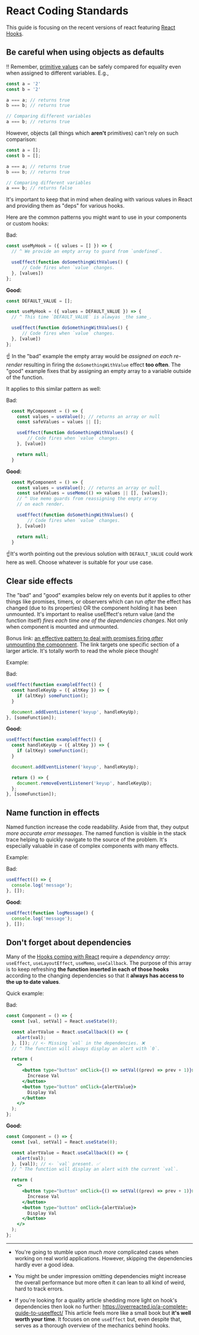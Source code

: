 # React Coding Standards

This guide is focusing on the recent versions of react featuring [React Hooks](https://reactjs.org/docs/hooks-intro.html).

## Be careful when using objects as defaults

‼️ Remember, [primitive values](https://developer.mozilla.org/en-US/docs/Glossary/Primitive) can be safely compared for equality even when assigned to different variables. E.g.,

```js
const a = '2'
const b = '2'

a === a; // returns true
b === b; // returns true

// Comparing different variables
a === b; // returns true
```

However, objects (all things which __aren't__ primitives) can't rely on such comparison:

```js
const a = [];
const b = [];

a === a; // returns true
b === b; // returns true

// Comparing different variables
a === b; // returns false
``` 

It's important to keep that in mind when dealing with various values in React and providing them as "deps" for various hooks.

Here are the common patterns you might want to use in your components or custom hooks:

Bad:

```js
const useMyHook = ({ values = [] }) => {
  // ^ We provide an empty array to guard from `undefined`.

  useEffect(function doSomethingWithValues() {
      // Code fires when `value` changes.
  }, [values])
};
```

__Good:__

```js
const DEFAULT_VALUE = [];

const useMyHook = ({ values = DEFAULT_VALUE }) => {
  // ^ This time `DEFAULT_VALUE` is alawyas _the same_.

  useEffect(function doSomethingWithValues() {
      // Code fires when `value` changes.
  }, [value])
};
```

☝️ In the "bad" example the empty array would be _assigned on each re-render_ resulting in firing the `doSomethingWithValue` effect **too often**. The "good" example fixes that by assigning an empty array to a variable outside of the function.

It applies to this similar pattern as well:

Bad:

```js
  const MyComponent = () => {
    const values = useValue(); // returns an array or null
    const safeValues = values || [];

    useEffect(function doSomethingWithValues() {
        // Code fires when `value` changes.
    }, [value])

    return null;
  }
```

__Good:__

```js
  const MyComponent = () => {
    const values = useValue(); // returns an array or null
    const safeValues = useMemo(() => values || [], [values]);
    // ^ Use memo guards from reassigning the empty array
    // on each render.

    useEffect(function doSomethingWithValues() {
        // Code fires when `value` changes.
    }, [value])

    return null;
  }
```

☝️It's worth pointing out the previous solution with `DEFAULT_VALUE` could work here as well. Choose whatever is suitable for your use case.


## Clear side effects

The "bad" and "good" examples below rely on events _but_ it applies to other things like promises, timers, or observers which can run _after_ the effect has changed (due to its properties) OR the component holding it has been unmounted. It's important to realise useEffect's return value (and the function itself) _fires each time one of the dependencies changes_. Not only when component is mounted and unmounted.

Bonus link: [an effective pattern to deal with promises firing _after_ unmounting the componnent](https://www.robinwieruch.de/react-hooks-fetch-data#abort-data-fetching-in-effect-hook). The link targets one specific section of a larger article. It's totally worth to read the whole piece though!

Example:

Bad:

```js
useEffect(function exampleEffect() {
  const handleKeyUp = ({ altKey }) => {
  	if (altKey) someFunction();
  }

  document.addEventListener('keyup', handleKeyUp);
}, [someFunction]);
```

__Good:__

```js
useEffect(function exampleEffect() {
  const handleKeyUp = ({ altKey }) => {
    if (altKey) someFunction();
  }

  document.addEventListener('keyup', handleKeyUp);

  return () => {
    document.removeEventListener('keyup', handleKeyUp);
  };
}, [someFunction]);
```

## Name function in effects

Named function increase the code readability. Aside from that, they output _more accurate error messages_. The named function is visible in the stack trace helping to quickly navigate to the source of the problem. It's especially valuable in case of complex components with many effects.

Example:

Bad:

```js
useEffect(() => {
  console.log('message');
}, []);
```

__Good:__

```js
useEffect(function logMessage() {
  console.log('message');
}, []);
```

## Don't forget about dependencies

Many of the [Hooks coming with React](https://reactjs.org/docs/hooks-reference.html) require a _dependency array_: `useEffect`, `useLayoutEffect`, `useMemo`, `useCallback`. The purpose of this array is to keep refreshing __the function inserted in each of those hooks__ according to the changing dependencies so that it __always has access to the up to date values__.

Quick example:

Bad:

```jsx
const Component = () => {
  const [val, setVal] = React.useState(0);

  const alertValue = React.useCallback(() => {
    alert(val);
  }, []); // <- Missing `val` in the dependencies. ❌
  // ^ The function will always display an alert with `0`.

  return (
    <>
      <button type="button" onClick={() => setVal((prev) => prev + 1)}>
        Increase Val
      </button>
      <button type="button" onClick={alertValue}>
        Display Val
      </button>
    </>
  );
};
```

__Good:__

```jsx
const Component = () => {
  const [val, setVal] = React.useState(0);

  const alertValue = React.useCallback(() => {
    alert(val);
  }, [val]); // <- `val` present. ✅
  // ^ The function will display an alert with the current `val`.

  return (
    <>
      <button type="button" onClick={() => setVal((prev) => prev + 1)}>
        Increase Val
      </button>
      <button type="button" onClick={alertValue}>
        Display Val
      </button>
    </>
  );
};
```

---

* You're going to stumble upon _much more_ complicated cases when working on real world applications. However, skipping the dependencies hardly ever a good idea.

* You might be under impression omitting dependencies might increase the overall performance but more often it can lean to all kind of weird, hard to track errors.

* If you're looking for a quality article shedding more light on hook's dependencies then look no further: https://overreacted.io/a-complete-guide-to-useeffect/ This article feels more like a small book but __it's well worth your time__. It focuses on one `useEffect` but, even despite that, serves as a thorough overview of the mechanics behind hooks.
